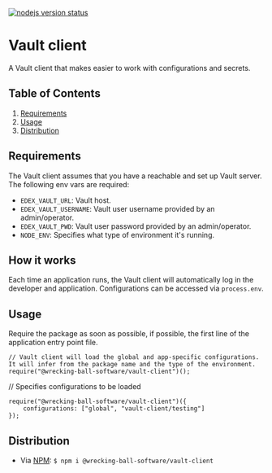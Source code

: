[![nodejs version status](https://img.shields.io/badge/NodeJS-8.x.x-green.svg?style=flat-square)]()

# Vault client

<p align="justify">A Vault client that makes easier to work with configurations and secrets.</p>

## Table of Contents

  1. [Requirements](#requirements)
  2. [Usage](#usage)
  3. [Distribution](#distribution)

## Requirements

The Vault client assumes that you have a reachable and set up Vault server. The following env vars are required:
- `EDEX_VAULT_URL`: Vault host.
- `EDEX_VAULT_USERNAME`: Vault user username provided by an admin/operator.
- `EDEX_VAULT_PWD`: Vault user password provided by an admin/operator.
- `NODE_ENV`: Specifies what type of environment it's running.

## How it works

Each time an application runs, the Vault client will automatically log in the developer and application. Configurations can be accessed via `process.env`.

## Usage

Require the package as soon as possible, if possible, the first line of the application entry point file.

```
// Vault client will load the global and app-specific configurations. It will infer from the package name and the type of the environment.
require("@wrecking-ball-software/vault-client")();
```

// Specifies configurations to be loaded
```
require("@wrecking-ball-software/vault-client")({
	configurations: ["global", "vault-client/testing"]
});
```

## Distribution

- Via [NPM](https://www.npmjs.com/package/@wrecking-ball-software/vault-client): `$ npm i @wrecking-ball-software/vault-client`
